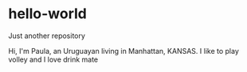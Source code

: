 # hello-world
Just another repository

Hi, I'm Paula, an Uruguayan living in Manhattan, KANSAS.
I like to play volley and I love drink mate

